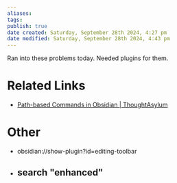 ```yaml
---
aliases: 
tags: 
publish: true
date created: Saturday, September 28th 2024, 4:27 pm
date modified: Saturday, September 28th 2024, 4:43 pm
---
```


Ran into these problems today.  Needed plugins for them.

# Related Links

- [Path-based Commands in Obsidian | ThoughtAsylum](https://www.thoughtasylum.com/2023/02/18/path-based-commands-in-obsidian/)

# Other

- obsidian://show-plugin?id=editing-toolbar
- search "enhanced"
	- 
